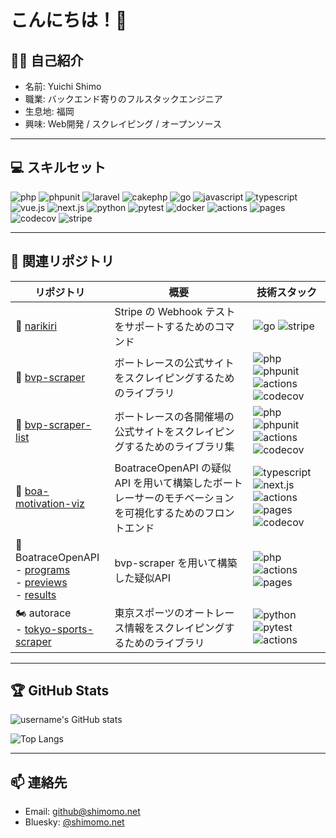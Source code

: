 # こんにちは！👋

## 🙋‍♂️ 自己紹介
- 名前: Yuichi Shimo
- 職業: バックエンド寄りのフルスタックエンジニア
- 生息地: 福岡
- 興味: Web開発 / スクレイピング / オープンソース

---

## 💻 スキルセット
![php](https://img.shields.io/badge/PHP-777BB4?style=for-the-badge&logo=php&logoColor=white)
![phpunit](https://img.shields.io/badge/PHPUnit-6C78AF?style=for-the-badge&logo=php&logoColor=white)
![laravel](https://img.shields.io/badge/Laravel-F55247?style=for-the-badge&logo=laravel&logoColor=white)
![cakephp](https://img.shields.io/badge/CakePHP-999999?style=for-the-badge&logo=cakephp&logoColor=white)
![go](https://img.shields.io/badge/Go-00ADD8?style=for-the-badge&logo=go&logoColor=white)
![javascript](https://img.shields.io/badge/JavaScript-F7DF1E?style=for-the-badge&logo=javascript&logoColor=black)
![typescript](https://img.shields.io/badge/TypeScript-3178C6?style=for-the-badge&logo=typescript&logoColor=white)
![vue.js](https://img.shields.io/badge/Vue.js-4FC08D?style=for-the-badge&logo=vue.js&logoColor=white)
![next.js](https://img.shields.io/badge/Next.js-000000?style=for-the-badge&logo=next.js&logoColor=white)
![python](https://img.shields.io/badge/Python-3776AB?style=for-the-badge&logo=python&logoColor=white)
![pytest](https://img.shields.io/badge/pytest-ffd43b?style=for-the-badge&logo=pytest&logoColor=black)
![docker](https://img.shields.io/badge/Docker-2496ED?style=for-the-badge&logo=docker&logoColor=white)
![actions](https://img.shields.io/badge/GitHub_Actions-2088FF?style=for-the-badge&logo=github-actions&logoColor=white)
![pages](https://img.shields.io/badge/GitHub_Pages-000000?style=for-the-badge&logo=github&logoColor=white)
![codecov](https://img.shields.io/badge/Codecov-F01F7A?style=for-the-badge&logo=codecov&logoColor=white)
![stripe](https://img.shields.io/badge/Stripe-635BFF?style=for-the-badge&logo=stripe&logoColor=white)

---

## 📂 関連リポジトリ

| リポジトリ | 概要 | 技術スタック |
|---|---|---|
| 🎨 [narikiri](https://github.com/shimomo/narikiri)<img width=150px> | Stripe の Webhook テストをサポートするためのコマンド | ![go](https://img.shields.io/badge/Go-00ADD8?style=for-the-badge&logo=go&logoColor=white) ![stripe](https://img.shields.io/badge/Stripe-635BFF?style=for-the-badge&logo=stripe&logoColor=white) |
| 🚤 [bvp-scraper](https://github.com/shimomo/bvp-scraper) | ボートレースの公式サイトをスクレイピングするためのライブラリ | ![php](https://img.shields.io/badge/PHP-777BB4?style=for-the-badge&logo=php&logoColor=white) ![phpunit](https://img.shields.io/badge/PHPUnit-6C78AF?style=for-the-badge&logo=php&logoColor=white) ![actions](https://img.shields.io/badge/GitHub_Actions-2088FF?style=for-the-badge&logo=github-actions&logoColor=white) ![codecov](https://img.shields.io/badge/Codecov-F01F7A?style=for-the-badge&logo=codecov&logoColor=white) |
| 🚤 [bvp-scraper-list](https://github.com/shimomo/bvp-scraper-list) | ボートレースの各開催場の公式サイトをスクレイピングするためのライブラリ集 | ![php](https://img.shields.io/badge/PHP-777BB4?style=for-the-badge&logo=php&logoColor=white) ![phpunit](https://img.shields.io/badge/PHPUnit-6C78AF?style=for-the-badge&logo=php&logoColor=white) ![actions](https://img.shields.io/badge/GitHub_Actions-2088FF?style=for-the-badge&logo=github-actions&logoColor=white) ![codecov](https://img.shields.io/badge/Codecov-F01F7A?style=for-the-badge&logo=codecov&logoColor=white) |
| 🚤 [boa-motivation-viz](https://github.com/shimomo/boa-motivation-viz) | BoatraceOpenAPI の疑似 API を用いて構築したボートレーサーのモチベーションを可視化するためのフロントエンド | ![typescript](https://img.shields.io/badge/TypeScript-3178C6?style=for-the-badge&logo=typescript&logoColor=white) ![next.js](https://img.shields.io/badge/Next.js-000000?style=for-the-badge&logo=next.js&logoColor=white) ![actions](https://img.shields.io/badge/GitHub_Actions-2088FF?style=for-the-badge&logo=github-actions&logoColor=white) ![pages](https://img.shields.io/badge/GitHub_Pages-000000?style=for-the-badge&logo=github&logoColor=white) ![codecov](https://img.shields.io/badge/Codecov-F01F7A?style=for-the-badge&logo=codecov&logoColor=white) |
| 🚤 BoatraceOpenAPI <br> - [programs](https://github.com/BoatraceOpenAPI/programs) <br> - [previews](https://github.com/BoatraceOpenAPI/previews) <br> - [results](https://github.com/BoatraceOpenAPI/results) | bvp-scraper を用いて構築した疑似API | ![php](https://img.shields.io/badge/PHP-777BB4?style=for-the-badge&logo=php&logoColor=white) ![actions](https://img.shields.io/badge/GitHub_Actions-2088FF?style=for-the-badge&logo=github-actions&logoColor=white) ![pages](https://img.shields.io/badge/GitHub_Pages-000000?style=for-the-badge&logo=github&logoColor=white) |
| 🏍 autorace <br> - [tokyo-sports-scraper](https://github.com/autorace/tokyo-sports-scraper) | 東京スポーツのオートレース情報をスクレイピングするためのライブラリ | ![python](https://img.shields.io/badge/Python-3776AB?style=for-the-badge&logo=python&logoColor=white) ![pytest](https://img.shields.io/badge/pytest-ffd43b?style=for-the-badge&logo=pytest&logoColor=black) ![actions](https://img.shields.io/badge/GitHub_Actions-2088FF?style=for-the-badge&logo=github-actions&logoColor=white) |

---

## 🏆 GitHub Stats
![username's GitHub stats](https://github-readme-stats.vercel.app/api?username=shimomo&show_icons=true&theme=radical)

![Top Langs](https://github-readme-stats.vercel.app/api/top-langs/?username=shimomo&layout=compact&theme=radical)

---

## 📫 連絡先
- Email: github@shimomo.net
- Bluesky: [@shimomo.net](https://bsky.app/profile/shimomo.net)
